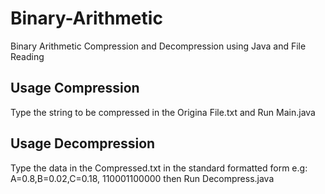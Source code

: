 # Binary-Arithmetic
Binary Arithmetic Compression and Decompression using Java and File Reading

## Usage Compression 
Type the string to be compressed in the Origina File.txt and Run Main.java

## Usage Decompression 
Type the data in the Compressed.txt in the standard formatted form e.g: A=0.8,B=0.02,C=0.18, 110001100000 then Run Decompress.java